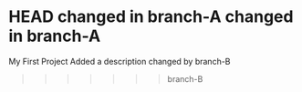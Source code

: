 HEAD
changed in branch-A
changed in branch-A
=======
My First Project
Added a description
changed by branch-B
>>>>>>> branch-B
